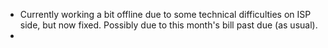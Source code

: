 * Currently working a bit offline due to some technical difficulties on ISP side, but now fixed. Possibly due to this month's bill past due (as usual).
* 